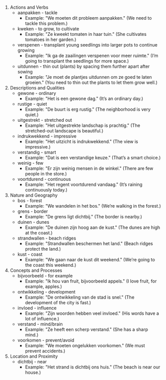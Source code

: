 1. Actions and Verbs
	- aanpakken - tackle
		- Example: "We moeten dit probleem aanpakken." (We need to tackle this problem.)
	- kweken - to grow, to cultivate
		- Example: "Ze kweekt tomaten in haar tuin." (She cultivates tomatoes in her garden.)
	- verspenen - transplant young seedlings into larger pots to continue growing
		- Example: "Ik ga de zaailingen verspenen voor meer ruimte." (I’m going to transplant the seedlings for more space.) 
	- uitdunnen - thin out (plants) by spacing them further apart after sowing
		- Example: "Je moet de plantjes uitdunnen om ze goed te laten groeien." (You need to thin out the plants to let them grow well.)
2. Descriptions and Qualities
	- gewone - ordinary
		- Example: "Het is een gewone dag." (It’s an ordinary day.)
	- rustige - quiet
		- Example: "De buurt is erg rustig." (The neighborhood is very quiet.)
	- uitgestrekt - stretched out
		- Example: "Het uitgestrekte landschap is prachtig." (The stretched-out landscape is beautiful.)
	- indrukwekkend - impressive
		- Example: "Het uitzicht is indrukwekkend." (The view is impressive.)
	- verstandig - smart
		- Example: "Dat is een verstandige keuze." (That’s a smart choice.)
	- weinig - few
		- Example: "Er zijn weinig mensen in de winkel." (There are few people in the store.)
	- voortdurend - continuous
		- Example: "Het regent voortdurend vandaag." (It’s raining continuously today.)
3. Nature and Geography
	- bos - forest
		- Example: "We wandelen in het bos." (We’re walking in the forest.)
	- grens - border
		- Example: "De grens ligt dichtbij." (The border is nearby.)
	- duinen - dunes
		- Example: "De duinen zijn hoog aan de kust." (The dunes are high at the coast.)
	- strandwallen - beach ridges
		- Example: "Strandwallen beschermen het land." (Beach ridges protect the land.)
	- kust - coast
		- Example: "We gaan naar de kust dit weekend." (We’re going to the coast this weekend.)
4. Concepts and Processes
	- bijvoorbeeld - for example
		- Example: "Ik hou van fruit, bijvoorbeeld appels." (I love fruit, for example, apples.)
	- ontwikkeling - development
		- Example: "De ontwikkeling van de stad is snel." (The development of the city is fast.)
	- invloed - influence
		- Example: "Zijn woorden hebben veel invloed." (His words have a lot of influence.)
	- verstand - mind/brain
		- Example: "Ze heeft een scherp verstand." (She has a sharp mind.)
	- voorkomen - prevent/avoid
		- Example: "We moeten ongelukken voorkomen." (We must prevent accidents.)
5. Location and Proximity
	- dichtbij - near
		- Example: "Het strand is dichtbij ons huis." (The beach is near our house.)